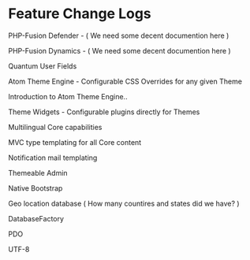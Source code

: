 Feature Change Logs
=======================

<p>PHP-Fusion Defender - ( We need some decent documention here )</p>
<p>PHP-Fusion Dynamics - ( We need some decent documention here )</p>
<p>Quantum User Fields</p>
<p>Atom Theme Engine - Configurable CSS Overrides for any given Theme</p>
<p>Introduction to Atom Theme Engine.. </p>
<p>Theme Widgets - Configurable plugins directly for Themes</p>
<p>Multilingual Core capabilities</p>
<p>MVC type templating for all Core content</p>
<p>Notification mail templating</p>
<p>Themeable Admin</p>
<p>Native Bootstrap</p>
<p>Geo location database ( How many countires and states did we have? )</p>
<p>DatabaseFactory</p>
<p>PDO</p>
<p>UTF-8</p>
